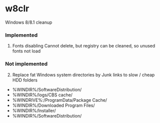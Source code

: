 # w8clr

Windows 8/8.1 cleanup

### Implemented
1. Fonts disabling
Cannot delete, but registry can be cleaned, so unused fonts not load

### Not implemented
2. Replace fat Windows system directories by Junk links to slow / cheap HDD folders
  - %WINDIR%/SoftwareDistribution/
  - %WINDIR%/logs/CBS cache/
  - %WINDRIVE%:/ProgramData/Package Cache/
  - %WINDIR%/Downloaded Program Files/
  - %WINDIR%/Installer/
  - %WINDIR%/SoftwareDistribution/
  
